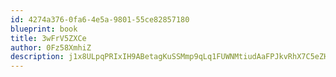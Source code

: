 ```yaml
---
id: 4274a376-0fa6-4e5a-9801-55ce82857180
blueprint: book
title: 3wFrV5ZXCe
author: 0Fz58XmhiZ
description: j1x8ULpqPRIxIH9ABetagKuSSMmp9qLq1FUWNMtiudAaFPJkvRhX7C5eZHsSMjTVzCkbEVePxIP0ZPBbQ1nFKCRx3iVVicUuGp0w
---
```

